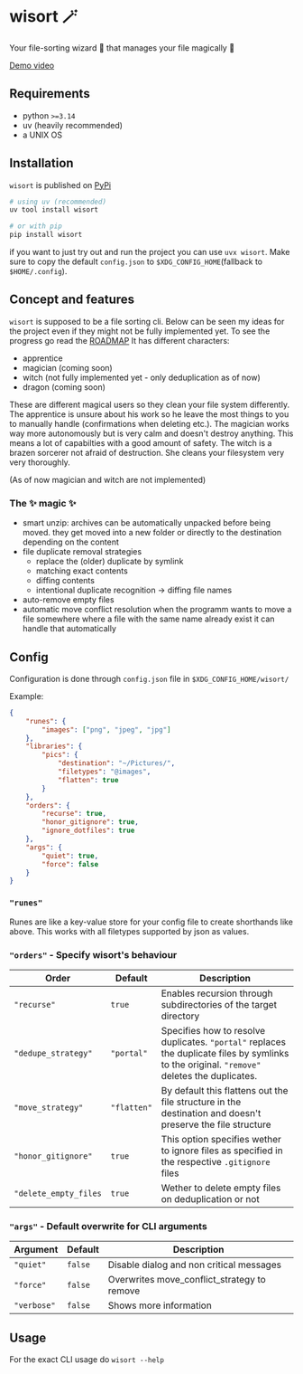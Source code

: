 # wisort :magic_wand:
Your file-sorting wizard :mage: that manages your file magically :crystal_ball:

[Demo video](https://hc-cdn.hel1.your-objectstorage.com/s/v3/dd46e010fbe6f39cc6f77a354aec082f867420af_wisort_demo.mp4)


## Requirements
- python `>=3.14`
- uv (heavily recommended)
- a UNIX OS

## Installation
`wisort` is published on [PyPi](https://pypi.org/project/wisort/)
```bash
# using uv (recommended)
uv tool install wisort

# or with pip
pip install wisort
```
if you want to just try out and run the project you can use `uvx wisort`.
Make sure to copy the default `config.json` to `$XDG_CONFIG_HOME`(fallback to `$HOME/.config`).

## Concept and features
`wisort` is supposed to be a file sorting cli. Below can be seen my ideas for the project even if they might not be fully implemented yet. To see the progress go read the [ROADMAP](./ROADMAP.md)
It has different characters:
- apprentice
- magician (coming soon)
- witch (not fully implemented yet - only deduplication as of now)
- dragon (coming soon)

These are different magical users so they clean your file system differently.
The apprentice is unsure about his work so he leave the most things to you to manually handle (confirmations when deleting etc.).
The magician works way more autonomously but is very calm and doesn't destroy anything. This means a lot of capabilties with a good amount of safety.
The witch is a brazen sorcerer not afraid of destruction. She cleans your filesystem very very thoroughly.

(As of now magician and witch are not implemented)

### The :sparkles: magic :sparkles:
* smart unzip:
archives can be automatically unpacked before being moved.
they get moved into a new folder or directly to the destination depending on the content 
* file duplicate removal strategies
    - replace the (older) duplicate by symlink
    - matching exact contents
    - diffing contents
    - intentional duplicate recognition -> diffing file names
* auto-remove empty files
* automatic move conflict resolution
when the programm wants to move a file somewhere where a file with the same name already exist it can handle that automatically

## Config
Configuration is done through `config.json` file in `$XDG_CONFIG_HOME/wisort/`

Example:
```json
{
	"runes": {
		"images": ["png", "jpeg", "jpg"]
	},
	"libraries": {
		"pics": {
			"destination": "~/Pictures/",
			"filetypes": "@images",
			"flatten": true
		}
	},
	"orders": {
		"recurse": true,
		"honor_gitignore": true,
		"ignore_dotfiles": true
	},
	"args": {
		"quiet": true,
		"force": false
	}
}
```
### `"runes"` 
Runes are like a key-value store for your config file to create shorthands like above. This works with all filetypes supported by json as values.
### `"orders"` - Specify wisort's behaviour
| Order | Default | Description | 
| ----- | ------- | ----------- |
| `"recurse"` | `true` | Enables recursion through subdirectories of the target directory |
| `"dedupe_strategy"` | `"portal"` | Specifies how to resolve duplicates. `"portal"` replaces the duplicate files by symlinks to the original. `"remove"` deletes the duplicates. |
| `"move_strategy"` | `"flatten"` | By default this flattens out the file structure in the destination and doesn't preserve the file structure || `"move_conflict_strategy"` | `"mode"` | This determines what to do when a file is already present where another is supposed to be moved. When configured to `"manual"` the user is prompted to decide n a strategy on every conflict. `"remove"` removes the original, `"skip"` doesn't move the file on duplicate and using `"rename"` the user is prompted to rename the original filename. `"mode"` is a placeholder to decide the strategy based on the characters. |
| `"honor_gitignore"` | `true` | This option specifies wether to ignore files as specified in the respective `.gitignore` files |
| `"delete_empty_files` | `true` | Wether to delete empty files on deduplication or not |

### `"args"` - Default overwrite for CLI arguments
| Argument | Default | Description |
| -------- | ------- | ----------- |
| `"quiet"` | `false` | Disable dialog and non critical messages |
| `"force"` | `false` | Overwrites move_conflict_strategy to remove |
| `"verbose"` | `false` | Shows more information |

## Usage
For the exact CLI usage do `wisort --help`
